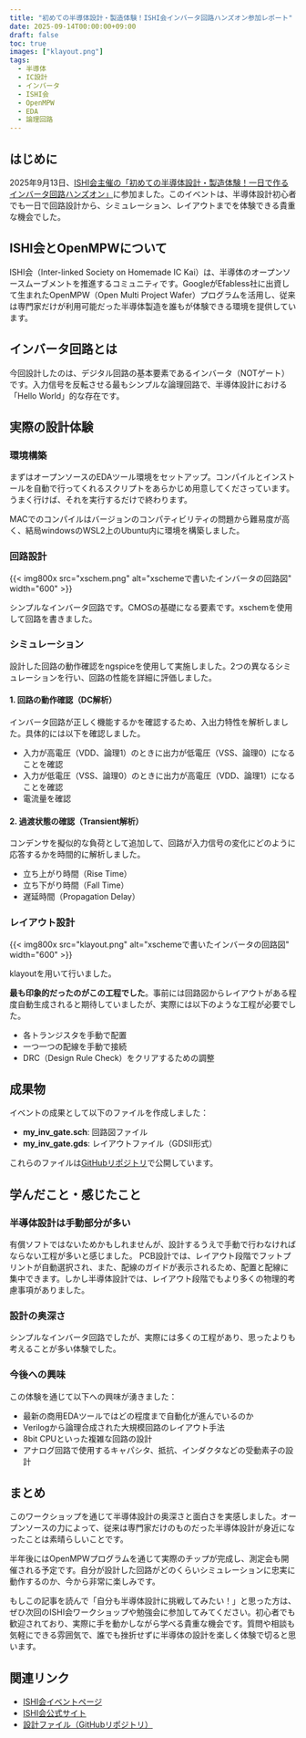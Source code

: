 ```yaml
---
title: "初めての半導体設計・製造体験！ISHI会インバータ回路ハンズオン参加レポート"
date: 2025-09-14T00:00:00+09:00
draft: false
toc: true
images: ["klayout.png"]
tags:
  - 半導体
  - IC設計
  - インバータ
  - ISHI会
  - OpenMPW
  - EDA
  - 論理回路
---
```


## はじめに

2025年9月13日、[ISHI会主催の「初めての半導体設計・製造体験！一日で作るインバータ回路ハンズオン」](https://ishikai.connpass.com/event/363093/)に参加ました。このイベントは、半導体設計初心者でも一日で回路設計から、シミュレーション、レイアウトまでを体験できる貴重な機会でした。

## ISHI会とOpenMPWについて

ISHI会（Inter-linked Society on Homemade IC Kai）は、半導体のオープンソースムーブメントを推進するコミュニティです。GoogleがEfabless社に出資して生まれたOpenMPW（Open Multi Project Wafer）プログラムを活用し、従来は専門家だけが利用可能だった半導体製造を誰もが体験できる環境を提供しています。

## インバータ回路とは

今回設計したのは、デジタル回路の基本要素であるインバータ（NOTゲート）です。入力信号を反転させる最もシンプルな論理回路で、半導体設計における「Hello World」的な存在です。

## 実際の設計体験

### 環境構築

まずはオープンソースのEDAツール環境をセットアップ。コンパイルとインストールを自動で行ってくれるスクリプトをあらかじめ用意してくださっています。うまく行けば、それを実行するだけで終わります。

MACでのコンパイルはバージョンのコンパティビリティの問題から難易度が高く、結局windowsのWSL2上のUbuntu内に環境を構築しました。

### 回路設計

{{< img800x src="xschem.png" alt="xschemeで書いたインバータの回路図" width="600" >}}

シンプルなインバータ回路です。CMOSの基礎になる要素です。xschemを使用して回路を書きました。

### シミュレーション

設計した回路の動作確認をngspiceを使用して実施しました。2つの異なるシミュレーションを行い、回路の性能を詳細に評価しました。

#### 1. 回路の動作確認（DC解析）

インバータ回路が正しく機能するかを確認するため、入出力特性を解析しました。具体的には以下を確認しました。

- 入力が高電圧（VDD、論理1）のときに出力が低電圧（VSS、論理0）になることを確認
- 入力が低電圧（VSS、論理0）のときに出力が高電圧（VDD、論理1）になることを確認
- 電流量を確認

#### 2. 過渡状態の確認（Transient解析）

コンデンサを擬似的な負荷として追加して、回路が入力信号の変化にどのように応答するかを時間的に解析しました。

- 立ち上がり時間（Rise Time）
- 立ち下がり時間（Fall Time）
- 遅延時間（Propagation Delay）

### レイアウト設計

{{< img800x src="klayout.png" alt="xschemeで書いたインバータの回路図" width="600" >}}

klayoutを用いて行いました。

**最も印象的だったのがこの工程でした**。事前には回路図からレイアウトがある程度自動生成されると期待していましたが、実際には以下のような工程が必要でした。

- 各トランジスタを手動で配置
- 一つ一つの配線を手動で接続
- DRC（Design Rule Check）をクリアするための調整

## 成果物

イベントの成果として以下のファイルを作成しました：

- **my_inv_gate.sch**: 回路図ファイル
- **my_inv_gate.gds**: レイアウトファイル（GDSII形式）

これらのファイルは[GitHubリポジトリ](https://github.com/Liesegang/my-inverter)で公開しています。

## 学んだこと・感じたこと

### 半導体設計は手動部分が多い

有償ソフトではないためかもしれませんが、設計するうえで手動で行わなければならない工程が多いと感じました。
PCB設計では、レイアウト段階でフットプリントが自動選択され、また、配線のガイドが表示されるため、配置と配線に集中できます。しかし半導体設計では、レイアウト段階でもより多くの物理的考慮事項がありました。

### 設計の奥深さ

シンプルなインバータ回路でしたが、実際には多くの工程があり、思ったよりも考えることが多い体験でした。

### 今後への興味

この体験を通じて以下への興味が湧きました：

- 最新の商用EDAツールではどの程度まで自動化が進んでいるのか
- Verilogから論理合成された大規模回路のレイアウト手法
- 8bit CPUといった複雑な回路の設計
- アナログ回路で使用するキャパシタ、抵抗、インダクタなどの受動素子の設計

## まとめ

このワークショップを通じて半導体設計の奥深さと面白さを実感しました。オープンソースの力によって、従来は専門家だけのものだった半導体設計が身近になったことは素晴らしいことです。

半年後にはOpenMPWプログラムを通じて実際のチップが完成し、測定会も開催される予定です。自分が設計した回路がどのくらいシミュレーションに忠実に動作するのか、今から非常に楽しみです。

もしこの記事を読んで「自分も半導体設計に挑戦してみたい！」と思った方は、ぜひ次回のISHI会ワークショップや勉強会に参加してみてください。初心者でも歓迎されており、実際に手を動かしながら学べる貴重な機会です。質問や相談も気軽にできる雰囲気で、誰でも挫折せずに半導体の設計を楽しく体験で切ると思います。


## 関連リンク

- [ISHI会イベントページ](https://ishikai.connpass.com/event/363093/)
- [ISHI会公式サイト](https://ishikai.connpass.com/)
- [設計ファイル（GitHubリポジトリ）](https://github.com/Liesegang/my-inverter)
